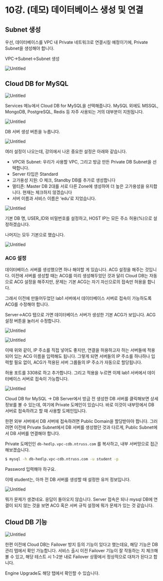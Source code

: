 # 10강. (데모) 데이터베이스 생성 및 연결
    
## Subnet 생성

우선, 데이터베이스를 VPC 내 Private 네트워크로 연결시킬 예정이기에, Private Subnet을 생성해야 합니다.

VPC→Subnet→Subnet 생성

![Untitled](10%E1%84%80%E1%85%A1%E1%86%BC%20(%E1%84%83%E1%85%A6%E1%84%86%E1%85%A9)%20%E1%84%83%E1%85%A6%E1%84%8B%E1%85%B5%E1%84%90%E1%85%A5%E1%84%87%E1%85%A6%E1%84%8B%E1%85%B5%E1%84%89%E1%85%B3%20%E1%84%89%E1%85%A2%E1%86%BC%E1%84%89%E1%85%A5%E1%86%BC%20%E1%84%86%E1%85%B5%E1%86%BE%20%E1%84%8B%E1%85%A7%E1%86%AB%E1%84%80%E1%85%A7%E1%86%AF%20b7da476abbaf45ee89505529c4920f6b/Untitled.png)

## Cloud DB for MySQL

![Untitled](10%E1%84%80%E1%85%A1%E1%86%BC%20(%E1%84%83%E1%85%A6%E1%84%86%E1%85%A9)%20%E1%84%83%E1%85%A6%E1%84%8B%E1%85%B5%E1%84%90%E1%85%A5%E1%84%87%E1%85%A6%E1%84%8B%E1%85%B5%E1%84%89%E1%85%B3%20%E1%84%89%E1%85%A2%E1%86%BC%E1%84%89%E1%85%A5%E1%86%BC%20%E1%84%86%E1%85%B5%E1%86%BE%20%E1%84%8B%E1%85%A7%E1%86%AB%E1%84%80%E1%85%A7%E1%86%AF%20b7da476abbaf45ee89505529c4920f6b/Untitled%201.png)

Services 메뉴에서 Cloud DB for MySQL을 선택해줍니다. MySQL 외에도 MSSQL, MongoDB, PostgreSQL, Redis 등 자주 사용되는 거의 대부분이 지원됩니다.

![Untitled](10%E1%84%80%E1%85%A1%E1%86%BC%20(%E1%84%83%E1%85%A6%E1%84%86%E1%85%A9)%20%E1%84%83%E1%85%A6%E1%84%8B%E1%85%B5%E1%84%90%E1%85%A5%E1%84%87%E1%85%A6%E1%84%8B%E1%85%B5%E1%84%89%E1%85%B3%20%E1%84%89%E1%85%A2%E1%86%BC%E1%84%89%E1%85%A5%E1%86%BC%20%E1%84%86%E1%85%B5%E1%86%BE%20%E1%84%8B%E1%85%A7%E1%86%AB%E1%84%80%E1%85%A7%E1%86%AF%20b7da476abbaf45ee89505529c4920f6b/Untitled%202.png)

DB 서버 생성 버튼을 누릅니다.

![Untitled](10%E1%84%80%E1%85%A1%E1%86%BC%20(%E1%84%83%E1%85%A6%E1%84%86%E1%85%A9)%20%E1%84%83%E1%85%A6%E1%84%8B%E1%85%B5%E1%84%90%E1%85%A5%E1%84%87%E1%85%A6%E1%84%8B%E1%85%B5%E1%84%89%E1%85%B3%20%E1%84%89%E1%85%A2%E1%86%BC%E1%84%89%E1%85%A5%E1%86%BC%20%E1%84%86%E1%85%B5%E1%86%BE%20%E1%84%8B%E1%85%A7%E1%86%AB%E1%84%80%E1%85%A7%E1%86%AF%20b7da476abbaf45ee89505529c4920f6b/Untitled%203.png)

여러 설정이 나오는데, 강의에서 나온 중요한 설정은 아래와 같습니다.

- VPC와 Subnet: 우리가 사용할 VPC, 그리고 방금 만든 Private DB Subnet을 선택합니다.
- Server 타입은 Standard
- 고가용성 지원: O 체크, Standby DB를 추가로 생성합니다
- 멀티존: Master DB 2대를 서로 다른 Zone에 생성하여 더 높은 고가용성을 유지합니다. 현재는 체크하지 않겠습니다
- 서버 이름과 서비스 이름은 ‘edu’로 지었습니다.

![Untitled](10%E1%84%80%E1%85%A1%E1%86%BC%20(%E1%84%83%E1%85%A6%E1%84%86%E1%85%A9)%20%E1%84%83%E1%85%A6%E1%84%8B%E1%85%B5%E1%84%90%E1%85%A5%E1%84%87%E1%85%A6%E1%84%8B%E1%85%B5%E1%84%89%E1%85%B3%20%E1%84%89%E1%85%A2%E1%86%BC%E1%84%89%E1%85%A5%E1%86%BC%20%E1%84%86%E1%85%B5%E1%86%BE%20%E1%84%8B%E1%85%A7%E1%86%AB%E1%84%80%E1%85%A7%E1%86%AF%20b7da476abbaf45ee89505529c4920f6b/Untitled%204.png)

기본 DB 명, USER_ID와 비밀번호를 설정하고, HOST IP는 모든 주소 허용(%)으로 설정하겠습니다.

나머지는 모두 기본으로 했습니다.

![Untitled](10%E1%84%80%E1%85%A1%E1%86%BC%20(%E1%84%83%E1%85%A6%E1%84%86%E1%85%A9)%20%E1%84%83%E1%85%A6%E1%84%8B%E1%85%B5%E1%84%90%E1%85%A5%E1%84%87%E1%85%A6%E1%84%8B%E1%85%B5%E1%84%89%E1%85%B3%20%E1%84%89%E1%85%A2%E1%86%BC%E1%84%89%E1%85%A5%E1%86%BC%20%E1%84%86%E1%85%B5%E1%86%BE%20%E1%84%8B%E1%85%A7%E1%86%AB%E1%84%80%E1%85%A7%E1%86%AF%20b7da476abbaf45ee89505529c4920f6b/Untitled%205.png)

### ACG 설정

데이터베이스 서버를 생성했으면 하나 해야할 게 있습니다. ACG 설정을 해주는 것입니다. 이전에 서버를 생성할 때는 ACG를 미리 생성해두었던 것과 달리 Cloud DB는 자동으로 ACG 설정을 해주지만, 문제는 기본 ACG는 자기 자신으로의 접속만 허용을 합니다.

그래서 이전에 만들어두었던 lab1 서버에서 데이터베이스 서버로 접속이 가능하도록 ACG를 수정해야 합니다.

Server→ACG 탭으로 가면 데이터베이스 서버가 생성한 기본 ACG가 보입니다. ACG 설정 버튼을 눌러서 수정합니다.

![Untitled](10%E1%84%80%E1%85%A1%E1%86%BC%20(%E1%84%83%E1%85%A6%E1%84%86%E1%85%A9)%20%E1%84%83%E1%85%A6%E1%84%8B%E1%85%B5%E1%84%90%E1%85%A5%E1%84%87%E1%85%A6%E1%84%8B%E1%85%B5%E1%84%89%E1%85%B3%20%E1%84%89%E1%85%A2%E1%86%BC%E1%84%89%E1%85%A5%E1%86%BC%20%E1%84%86%E1%85%B5%E1%86%BE%20%E1%84%8B%E1%85%A7%E1%86%AB%E1%84%80%E1%85%A7%E1%86%AF%20b7da476abbaf45ee89505529c4920f6b/Untitled%206.png)

![Untitled](10%E1%84%80%E1%85%A1%E1%86%BC%20(%E1%84%83%E1%85%A6%E1%84%86%E1%85%A9)%20%E1%84%83%E1%85%A6%E1%84%8B%E1%85%B5%E1%84%90%E1%85%A5%E1%84%87%E1%85%A6%E1%84%8B%E1%85%B5%E1%84%89%E1%85%B3%20%E1%84%89%E1%85%A2%E1%86%BC%E1%84%89%E1%85%A5%E1%86%BC%20%E1%84%86%E1%85%B5%E1%86%BE%20%E1%84%8B%E1%85%A7%E1%86%AB%E1%84%80%E1%85%A7%E1%86%AF%20b7da476abbaf45ee89505529c4920f6b/Untitled%207.png)

이때 위와 같이, IP 주소를 직접 넣어도 좋지만, 연결을 허용하고자 하는 서버들에 적용되어 있는 ACG 이름을 입력해도 됩니다. 그렇게 되면 서버들의 IP 주소를 하나하나 입력할 필요 없이, ACG가 적용된 서버 그룹들의 IP 주소가 자동으로 할당됩니다.

허용 포트를 3308로 하고 추가합니다. 그리고 적용을 누르면 이제 lab1 서버에서 데이터베이스 서버로 접속이 가능합니다.

![Untitled](10%E1%84%80%E1%85%A1%E1%86%BC%20(%E1%84%83%E1%85%A6%E1%84%86%E1%85%A9)%20%E1%84%83%E1%85%A6%E1%84%8B%E1%85%B5%E1%84%90%E1%85%A5%E1%84%87%E1%85%A6%E1%84%8B%E1%85%B5%E1%84%89%E1%85%B3%20%E1%84%89%E1%85%A2%E1%86%BC%E1%84%89%E1%85%A5%E1%86%BC%20%E1%84%86%E1%85%B5%E1%86%BE%20%E1%84%8B%E1%85%A7%E1%86%AB%E1%84%80%E1%85%A7%E1%86%AF%20b7da476abbaf45ee89505529c4920f6b/Untitled%208.png)

Cloud DB for MySQL → DB Server에서 방금 전 생성한 DB 서버를 클릭해보면 상세 정보를 볼 수 있는데, 여기에 Private 도메인이 있습니다. 바로 이것이 내부망에서 DB 서버로 접속하려고 할 때 사용할 도메인입니다.

한편 외부 서버에서 DB 서버에 접속하려면 Public Domain을 할당받아야 합니다. 그러려면 이전에 Private Subnet에서 DB 서버를 생성했던 것과 다르게, Public Subnet에서 DB 서버를 연결해야 합니다.

Private 도메인인 `db-hedlp.vpc-cdb.ntruss.com` 를 복사하고, 내부 서버망으로 접근해보겠습니다.

```bash
$ mysql -h db-hedlp.vpc-cdb.ntruss.com -u student -p
```

Password 입력해야 하구요.

이때 student는, 아까 전 DB 서버를 생성할 때 설정한 유저 정보입니다.

![Untitled](10%E1%84%80%E1%85%A1%E1%86%BC%20(%E1%84%83%E1%85%A6%E1%84%86%E1%85%A9)%20%E1%84%83%E1%85%A6%E1%84%8B%E1%85%B5%E1%84%90%E1%85%A5%E1%84%87%E1%85%A6%E1%84%8B%E1%85%B5%E1%84%89%E1%85%B3%20%E1%84%89%E1%85%A2%E1%86%BC%E1%84%89%E1%85%A5%E1%86%BC%20%E1%84%86%E1%85%B5%E1%86%BE%20%E1%84%8B%E1%85%A7%E1%86%AB%E1%84%80%E1%85%A7%E1%86%AF%20b7da476abbaf45ee89505529c4920f6b/Untitled%209.png)

뭐가 문제가 생겼네요. 응답이 돌아오지 않습니다. Server 접속은 되나 mysql DB에 연결이 되지 않는 것을 보면 ACG 혹은 서버 규칙 설정에 뭐가 문제가 있는 것 같습니다.

## Cloud DB 기능

![Untitled](10%E1%84%80%E1%85%A1%E1%86%BC%20(%E1%84%83%E1%85%A6%E1%84%86%E1%85%A9)%20%E1%84%83%E1%85%A6%E1%84%8B%E1%85%B5%E1%84%90%E1%85%A5%E1%84%87%E1%85%A6%E1%84%8B%E1%85%B5%E1%84%89%E1%85%B3%20%E1%84%89%E1%85%A2%E1%86%BC%E1%84%89%E1%85%A5%E1%86%BC%20%E1%84%86%E1%85%B5%E1%86%BE%20%E1%84%8B%E1%85%A7%E1%86%AB%E1%84%80%E1%85%A7%E1%86%AF%20b7da476abbaf45ee89505529c4920f6b/Untitled%2010.png)

한편 이전에 Cloud DB는 Failover 방지 등의 기능이 있다고 했는데요, 해당 기능은 DB 관리 탭에서 확인 가능합니다. 서비스 출시 이전 Failover 기능이 잘 작동하는 지 체크해볼 수 있고, 해당 테스트 시 1-2분 내로 Failover 상황에서 정상적으로 대처가 된다고 합니다.

Engine Upgrade도 해당 탭에서 확인할 수 있습니다.
